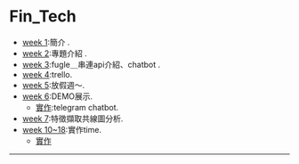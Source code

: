 # Fin_Tech

- [week 1]():簡介 . 
- [week 2]():專題介紹 . 
- [week 3]():fugle＿串連api介紹、chatbot . 
- [week 4]():trello. 
- [week 5]():放假週～. 
- [week 6]():DEMO展示. 
  - [實作](https://github.com/hello02923/Fin_Tech/tree/master/HW1):telegram chatbot. 
- [week 7]():特徵擷取共線圖分析. 
- [week 10~18]():實作time. 
  - [實作]()
***
